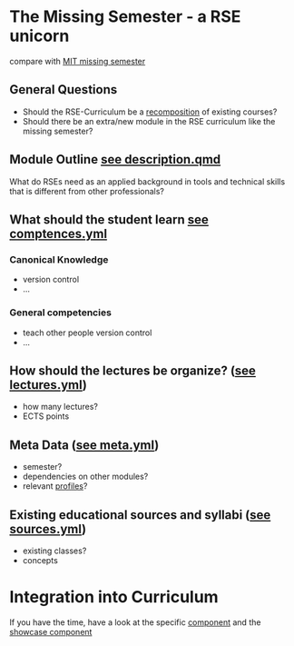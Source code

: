 

# The Missing Semester - a RSE unicorn


compare with [MIT missing semester](https://missing.csail.mit.edu/)


## General Questions


- Should the RSE-Curriculum be a [recomposition](https://github.com/the-teachingRSE-project/RSE-Masters/wiki/recomposition) of existing courses?
- Should there be an extra/new module in the RSE curriculum like the missing semester?




## Module Outline [see description.qmd](https://github.com/the-teachingRSE-project/RSE-Masters/blob/tschira-funding/components/gen_programming/description.qmd)

What do RSEs need as an applied background in tools and technical skills that is different from other professionals?



## What should the student learn [see comptences.yml](https://github.com/the-teachingRSE-project/RSE-Masters/blob/tschira-funding/components/gen_programming/competences.yml)

### Canonical Knowledge

- version control
- ...

### General competencies

- teach other people version control
- ...


## How should the lectures be organize? ([see lectures.yml](https://github.com/the-teachingRSE-project/RSE-Masters/blob/tschira-funding/components/gen_programming/lectures.yml))

- how many lectures?
- ECTS points


## Meta Data ([see meta.yml](https://github.com/the-teachingRSE-project/RSE-Masters/blob/tschira-funding/components/gen_programming/meta.yml))

- semester?
- dependencies on other modules?
- relevant [profiles](https://github.com/the-teachingRSE-project/RSE-Masters/wiki/profiles)?


## Existing educational sources and syllabi ([see sources.yml](https://github.com/the-teachingRSE-project/RSE-Masters/blob/tschira-funding/components/gen_programming/sources.yml))

- existing classes?
- concepts




# Integration into Curriculum

If you have the time, have a look at the specific [component](https://github.com/the-teachingRSE-project/RSE-Masters/tree/tschira-funding/components/rse_missingsemester) and the [showcase component](https://github.com/the-teachingRSE-project/RSE-Masters/tree/tschira-funding/components/gen_programming)